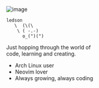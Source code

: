 ![image](https://github.com/user-attachments/assets/ab870a1c-30b4-444d-a1a5-823f8d5c1588)

```code
ledson
   \  (\(\ 
    \ ( -.-)
      o_(")(")
```
Just hopping through the world of    
code, learning and creating.         
                                      
* Arch Linux user                    
* Neovim lover                       
* Always growing, always coding      

